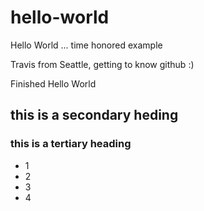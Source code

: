 hello-world
===========

Hello World  ... time honored example

Travis from Seattle, getting to know github :)  

Finished Hello World

## this is a secondary heding

### this is a tertiary heading

* 1
* 2
* 3
* 4
